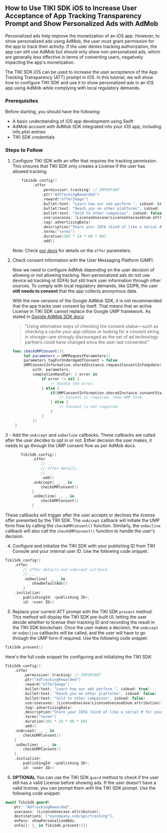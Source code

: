 ## How to Use TIKI SDK iOS to Increase User Acceptance of App Tracking Transparency Prompt and Show Personalized Ads with AdMob

Personalized ads help improve the monetization of an iOS app. However, to show personalized ads using AdMob, the user must grant permission for the app to track their activity. If the user denies tracking authorization, the app can still use AdMob but should only show non-personalized ads, which are generally less effective in terms of converting users, negatively impacting the app's monetization.

The TIKI SDK iOS can be used to increase the user acceptance of the App Tracking Transparency (ATT) prompt in iOS. In this tutorial, we will show how to configure TIKI SDK and use it to show personalized ads in an iOS app using AdMob while complying with local regulatory demands.

### Prerequisites

Before starting, you should have the following:
- A basic understanding of iOS app development using Swift
- AdMob account with AdMob SDK integrated into your iOS app, including info.plist entries
- TIKI SDK credentials

### Steps to Follow

1. Configure TIKI SDK with an offer that requires the tracking permission. This ensures that TIKI SDK only creates a License if the user has allowed tracking.

   ```swift
       TikiSdk.config()
            .offer
                .permission(.tracking) // IMPORTANT
                .ptr("AdTrackingRewarded")
                .reward("offerImage") 
                .bullet(text: "Learn how our ads perform ", isUsed: true)
                .bullet(text: "Reach you on other platforms", isUsed: false)
                .bullet(text: "Sold to other companies", isUsed: false)
                .use(usecases: [LicenseUsecase(LicenseUsecaseEnum.attribution)], destinations: ["mycompany.com/api/tracking"])
                .tag(.advertisingData)
                .description("Share your IDFA (kind of like a serial # for your phone) to get better ads.")
                .terms("terms") 
                .duration(365 * 24 * 60 * 60)
                .add()
   ```
   Note: Check [our docs]() for details on the `offer` parameters.

2. Check consent information with the User Messaging Platform (UMP).

   Now we need to configure AdMob depending on the user decision of allowing or not allowing tracking. Non-personalized ads do not use device ad tracking id (IDFA) but still track user information through other sources. To comply with local regulatory demands, like GDPR, the user **still needs to consent** that the app collects anonymous data. 
   
   With the new versions of the Google AdMob SDK, it is not recommended that the app tracks user consent by itself. That means that an active License in TIKI SDK cannot replace the Google UMP framework. As stated in [Google AdMob SDK docs](https://developers.google.com/admob/ios/privacy?hl=en#display-message): 
   > "Using alternative ways of checking the consent status—such as checking a cache your app utilizes or looking for a consent string in storage—are strongly discouraged as the set of ad technology partners could have changed since the user last consented."

   ```swift
   func checkUMPConsent(){
        let parameters = UMPRequestParameters()
        parameters.tagForUnderAgeOfConsent = false
        UMPConsentInformation.sharedInstance.requestConsentInfoUpdate(
            with: parameters,
            completionHandler: { error in
                if error != nil {
                    // Handle the error.
                } else {
                    if(UMPConsentInformation.sharedInstance.consentStatus == .required) {
                        // Consent is required, show UMP form.
                    } else {
                        // Consent is not required. 
                    }
                }
            })
    }
   ```

3 - Add the `onAccept` and `onDecline` callbacks. These callbacks are called after the user decides to opt in or not. Either decision the user makes, it needs to go through the UMP consent flow as per AdMob docs.

```swift
       TikiSdk.config()
            .offer
                // ... 
                // offer details
                // ...
                .add()
            .onAccept{ _, _ in
                checkUMPConsent()
            }
            .onDecline{ _, _ in
                checkUMPConsent()
            }
```

These callbacks will trigger after the user accepts or declines the license offer presented by the TIKI SDK. The `onAccept` callback will initiate the UMP form flow by calling the `checkUMPConsent()` function. Similarly, the `onDecline` callback will also call the `checkUMPConsent()` function to handle the user's decision.

4. Configure and initialize the TIKI SDK with your publishing ID from TIKI Console and your internal user ID. Use the following code snippet:

```swift
TikiSdk.config()
    .offer
        // offer details and onAccept callback
        // ...
        .onDecline{ _, _ in
            showDefaultAds()
        }
    .initialize(
        publishingId: <publishing ID>,
        id: <user ID>)
```

5. Replace your current ATT prompt with the TIKI SDK `present` method. This method will display the TIKI SDK pre-built UI, letting the user decide whether to license their tracking ID and recording the result in the TIKI SDK blockchain. Once the user makes a decision, the `onAccept` or `onDecline` callbacks will be called, and the user will have to go through the UMP form if required. Use the following code snippet:

```swift
TikiSdk.present()
```

Here's the full code snippet for configuring and initializing the TIKI SDK:

```swift
TikiSdk.config()
    .offer
        .permission(.tracking) // IMPORTANT
        .ptr("AdTrackingRewarded")
        .reward("offerImage") 
        .bullet(text: "Learn how our ads perform ", isUsed: true)
        .bullet(text: "Reach you on other platforms", isUsed: false)
        .bullet(text: "Sold to other companies", isUsed: false)
        .use(usecases: [LicenseUsecase(LicenseUsecaseEnum.attribution)], destinations: ["mycompany.com/api/tracking"])
        .tag(.advertisingData)
        .description("Share your IDFA (kind of like a serial # for your phone) to get better ads.")
        .terms("terms") 
        .duration(365 * 24 * 60 * 60)
        .add()
    .onAccept{ _, _ in
        checkUMPConsent()
    }
    .onDecline{ _, _ in
        checkUMPConsent()
    }
    .initialize(
        publishingId: <publishing ID>,
        id: <user ID>)
```

6. **OPTIONAL** You can use the TIKI SDK `guard` method to check if the user still has a valid License before showing ads. If the user doesn't have a valid license, you can prompt them with the TIKI SDK prompt. Use the following code snippet:

```swift
await TikiSdk.guard(
    ptr: "AdTrackingRewarded",
    usecases: [LicenseUsecase.attribution],
    destinations: ["mycompany.com/api/tracking"],
    onPass: showPersonalizedAds,
    onFail: {_ in TikiSdk.present()})
```
